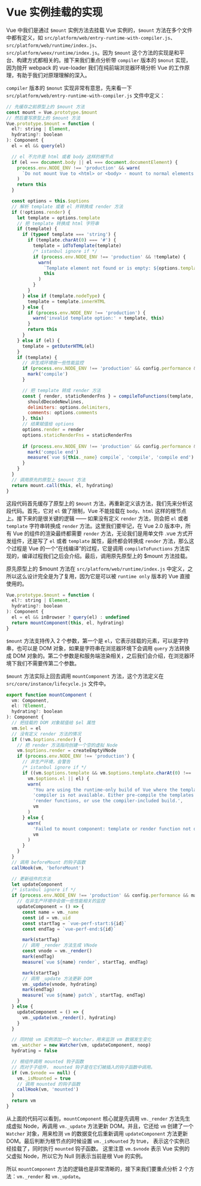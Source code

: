 # Vue 实例挂载的实现

Vue 中我们是通过 `$mount` 实例方法去挂载 Vue 实例的，`$mount` 方法在多个文件中都有定义，如 `src/platform/web/entry-runtime-with-compiler.js`、`src/platform/web/runtime/index.js`、`src/platform/weex/runtime/index.js`。因为 `$mount` 这个方法的实现是和平台、构建方式都相关的。接下来我们重点分析带 `compiler` 版本的 `$monut` 实现，因为抛开 webpack 的 vue-loader 我们在纯前端浏览器环境分析 Vue 的工作原理，有助于我们对原理理解的深入。

`compiler` 版本的 `$monut` 实现非常有意思，先来看一下 `src/platform/web/entry-runtime-with-compiler.js` 文件中定义：

```js
// 先缓存之前原型上的 $mount 方法
const mount = Vue.prototype.$mount
// 然后重写原型上的 $mount 方法
Vue.prototype.$mount = function (
  el?: string | Element,
  hydrating?: boolean
): Component {
  el = el && query(el)

  // el 不允许是 html 或者 body 这样的根节点
  if (el === document.body || el === document.documentElement) {
    process.env.NODE_ENV !== 'production' && warn(
      `Do not mount Vue to <html> or <body> - mount to normal elements instead.`
    )
    return this
  }

  const options = this.$options
  // 解析 template 或者 el 并转换成 render 方法
  if (!options.render) {
    let template = options.template
    // 把 template 转换成 html 字符串
    if (template) {
      if (typeof template === 'string') {
        if (template.charAt(0) === '#') {
          template = idToTemplate(template)
          /* istanbul ignore if */
          if (process.env.NODE_ENV !== 'production' && !template) {
            warn(
              `Template element not found or is empty: ${options.template}`,
              this
            )
          }
        }
      } else if (template.nodeType) {
        template = template.innerHTML
      } else {
        if (process.env.NODE_ENV !== 'production') {
          warn('invalid template option:' + template, this)
        }
        return this
      }
    } else if (el) {
      template = getOuterHTML(el)
    }
    if (template) {
      // 非生成环境做一些性能监控
      if (process.env.NODE_ENV !== 'production' && config.performance && mark) {
        mark('compile')
      }

      // 把 template 转成 render 方法
      const { render, staticRenderFns } = compileToFunctions(template, {
        shouldDecodeNewlines,
        delimiters: options.delimiters,
        comments: options.comments
      }, this)
      // 结果赋值给 options
      options.render = render
      options.staticRenderFns = staticRenderFns
      
      if (process.env.NODE_ENV !== 'production' && config.performance && mark) {
        mark('compile end')
        measure(`vue ${this._name} compile`, 'compile', 'compile end')
      }
    }
  }
  // 调用原先的原型上 $mount 方法
  return mount.call(this, el, hydrating)
}
```
这段代码首先缓存了原型上的 `$mount` 方法，再重新定义该方法，我们先来分析这段代码。首先，它对 `el` 做了限制，Vue 不能挂载在 `body`、`html` 这样的根节点上。接下来的是很关键的逻辑 —— 如果没有定义 `render` 方法，则会把 `el` 或者 `template` 字符串转换成 `render` 方法。这里我们要牢记，在 Vue 2.0 版本中，所有 Vue 的组件的渲染最终都需要 `render` 方法，无论我们是用单文件 .vue 方式开发组件，还是写了 `el` 或者 `template` 属性，最终都会转换成 `render` 方法，那么这个过程是 Vue 的一个“在线编译”的过程，它是调用 `compileToFunctions` 方法实现的，编译过程我们之后会介绍。最后，调用原先原型上的 $mount 方法挂载。

原先原型上的 $mount 方法在 `src/platform/web/runtime/index.js` 中定义，之所以这么设计完全是为了复用，因为它是可以被 `runtime only` 版本的 Vue 直接使用的。

```js
Vue.prototype.$mount = function (
  el?: string | Element,
  hydrating?: boolean
): Component {
  el = el && inBrowser ? query(el) : undefined
  return mountComponent(this, el, hydrating)
}
```

`$mount` 方法支持传入 2 个参数，第一个是 `el`，它表示挂载的元素，可以是字符串，也可以是 DOM 对象，如果是字符串在浏览器环境下会调用 `query` 方法转换成 DOM 对象的。第二个参数是和服务端渲染相关，之后我们会介绍，在浏览器环境下我们不需要传第二个参数。

`$mount` 方法实际上回去调用 `mountComponent` 方法，这个方法定义在 `src/core/instance/lifecycle.js` 文件中。

```js
export function mountComponent (
  vm: Component,
  el: ?Element,
  hydrating?: boolean
): Component {
  // 把挂载的 DOM 对象赋值给 $el 属性
  vm.$el = el
  // 没有定义 render 方法的情况
  if (!vm.$options.render) {
    // 把 render 方法指向创建一个空的虚拟 Node
    vm.$options.render = createEmptyVNode
    if (process.env.NODE_ENV !== 'production') {
      // 非生产环境，会警告
      /* istanbul ignore if */
      if ((vm.$options.template && vm.$options.template.charAt(0) !== '#') ||
        vm.$options.el || el) {
        warn(
          'You are using the runtime-only build of Vue where the template ' +
          'compiler is not available. Either pre-compile the templates into ' +
          'render functions, or use the compiler-included build.',
          vm
        )
      } else {
        warn(
          'Failed to mount component: template or render function not defined.',
          vm
        )
      }
    }
  }
  // 调用 beforeMount 的钩子函数
  callHook(vm, 'beforeMount')

  // 更新组件的方法
  let updateComponent
  /* istanbul ignore if */
  if (process.env.NODE_ENV !== 'production' && config.performance && mark) {
    // 在非生产环境中会做一些性能相关的监控
    updateComponent = () => {
      const name = vm._name
      const id = vm._uid
      const startTag = `vue-perf-start:${id}`
      const endTag = `vue-perf-end:${id}`

      mark(startTag)
      // 调用 _render 方法生成 VNode
      const vnode = vm._render()
      mark(endTag)
      measure(`vue ${name} render`, startTag, endTag)

      mark(startTag)
      // 调用 _update 方法更新 DOM
      vm._update(vnode, hydrating)
      mark(endTag)
      measure(`vue ${name} patch`, startTag, endTag)
    }
  } else {
    updateComponent = () => {
      vm._update(vm._render(), hydrating)
    }
  }

  // 同时给 vm 实例添加一个 Watcher，用来监测 vm 数据发生变化
  vm._watcher = new Watcher(vm, updateComponent, noop)
  hydrating = false

  // 根组件调用 mounted 钩子函数
  // 而对于子组件， mounted 钩子是在它们被插入的钩子函数中调用。
  if (vm.$vnode == null) {
    vm._isMounted = true
    // 调用 mounted 的钩子函数
    callHook(vm, 'mounted')
  }
  return vm
}
```
从上面的代码可以看到，`mountComponent` 核心就是先调用 `vm._render` 方法先生成虚拟 Node，再调用 `vm._update` 方法更新 DOM。并且，它还给 `vm` 创建了一个 `Watcher` 对象，用来检测 `vm` 的数据变化后重新调用 `updateComponent` 方法更新 DOM。最后判断为根节点的时候设置 `vm._isMounted` 为 true， 表示这个实例已经挂载了，同时执行 `mounted` 钩子函数。 这里注意 `vm.$vnode` 表示 Vue 实例的父虚拟 Node，所以它为 Null 则表示当前是根 Vue 的实例。

所以 `mountComponent` 方法的逻辑也是非常清晰的，接下来我们要重点分析 2 个方法：`vm._render` 和 `vm._update`。

